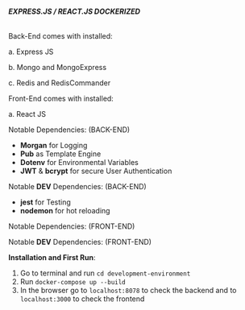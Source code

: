 ###### **EXPRESS.JS / REACT.JS  DOCKERIZED** 

Back-End comes with installed:
 
a. Express JS
 
b. Mongo and MongoExpress
 
c. Redis and RedisCommander

Front-End comes with installed:
 
a. React JS

Notable Dependencies:
(BACK-END)
- **Morgan** for Logging
- **Pub** as Template Engine
- **Dotenv** for Environmental Variables
- **JWT** & **bcrypt** for secure User Authentication

Notable **DEV** Dependencies:
(BACK-END)
- **jest** for Testing
- **nodemon** for hot reloading

Notable Dependencies:
(FRONT-END)

Notable **DEV** Dependencies:
(FRONT-END)

**Installation and First Run**: 

1. Go to terminal and run ``cd development-environment``
2. Run ``docker-compose up --build``
3. In the browser go to ``localhost:8078`` to check the backend and to ``localhost:3000`` to check the frontend
